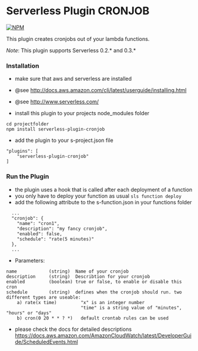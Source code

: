 Serverless Plugin CRONJOB
=========================

[![NPM](https://nodei.co/npm/serverless-plugin-cronjob.png?downloads=true)](https://nodei.co/npm/serverless-plugin-cronjob/)

This plugin creates cronjobs out of your lambda functions.

*Note*: This plugin supports Serverless 0.2.* and 0.3.*


### Installation

 - make sure that aws and serverless are installed
 - @see http://docs.aws.amazon.com/cli/latest/userguide/installing.html
 - @see http://www.serverless.com/

 - install this plugin to your projects node_modules folder

```
cd projectfolder
npm install serverless-plugin-cronjob
```

 - add the plugin to your s-project.json file

```
"plugins": [
    "serverless-plugin-cronjob"
]
```

### Run the Plugin

 - the plugin uses a hook that is called after each deployment of a function 
 - you only have to deploy your function as usual `sls function deploy`
 - add the following attribute to the s-function.json in your functions folder

```
  ...
  "cronjob": {
    "name": "cron1",
    "description": "my fancy cronjob",    
    "enabled": false,
    "schedule": "rate(5 minutes)"
  },
  ...
```

 - Parameters:

```
name            (string)  Name of your cronjob
description     (string)  Describtion for your cronjob
enabled         (boolean) true or false, to enable or disable this cron   
schedule        (string)  defines when the cronjob should run. two different types are useable:
    a) rate(x time)         "x" is an integer number
                            "time" is a string value of "minutes", "hours" or "days"
    b) cron(0 20 * * ? *)   default crontab rules can be used

```
 
 - please check the docs for detailed descriptions https://docs.aws.amazon.com/AmazonCloudWatch/latest/DeveloperGuide/ScheduledEvents.html

